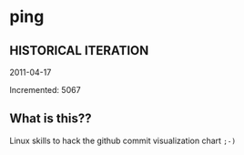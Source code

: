 # ping

## HISTORICAL ITERATION
2011-04-17

Incremented: 5067

## What is this?? 
Linux skills to hack the github commit visualization chart `;-)`
